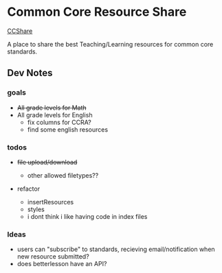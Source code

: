 # Common Core Resource Share

[CCShare](https://ccshare.herokuapp.com/cc/)

A place to share the best Teaching/Learning resources for common core standards.

## Dev Notes

### goals

- <s>All grade levels for Math</s>
- All grade levels for English
  - fix columns for CCRA?
  - find some english resources

### todos
- <s>file upload/download</s>
  - other allowed filetypes??

- refactor
  - insertResources
  - styles
  - i dont think i like having code in index files

### Ideas
- users can "subscribe" to standards,
  recieving email/notification when new resource submitted?
- does betterlesson have an API?

